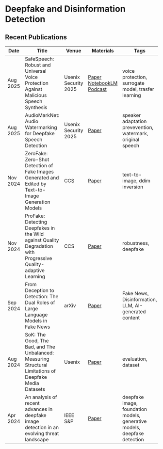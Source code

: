 # Deepfake and Disinformation Detection

## Recent Publications
| Date | Title | Venue | Materials | Tags | Code | Summary |
| --- | --- | --- | --- | --- | --- | --- |
| Aug 2025 | SafeSpeech: Robust and Universal Voice Protection Against Malicious Speech Synthesis | Usenix Security 2025 | [Paper](https://www.usenix.org/system/files/conference/usenixsecurity25/sec25cycle1-prepub-402-zhang-zhisheng.pdf) [NotebookLM](https://notebooklm.google.com/notebook/a9f274e2-1e6e-4f4a-83f0-a3d39e2660b7?authuser=1) [Podcast](https://notebooklm.google.com/notebook/a9f274e2-1e6e-4f4a-83f0-a3d39e2660b7/audio)| voice protection, surrogate model, trasfer learning | | |
| Aug 2025 | AudioMarkNet: Audio Watermarking for Deepfake Speech Detection | Usenix Security 2025 | [Paper](https://www.usenix.org/system/files/conference/usenixsecurity25/sec25cycle1-prepub-386-zong.pdf) | speaker adaptation prevevention, watermark, original speech | | |
| Nov 2024 | ZeroFake: Zero-Shot Detection of Fake Images Generated and Edited by Text-to-Image Generation Models | CCS | [Paper](https://dl.acm.org/doi/10.1145/3658644.3690297) | text-to-image, ddim inversion | | |
| Nov 2024 | ProFake: Detecting Deepfakes in the Wild against Quality Degradation with Progressive Quality-adaptive Learning | CCS | [Paper](https://dl.acm.org/doi/10.1145/3658644.3690238) | robustness, deepfake | | |
| Sep 2024 | From Deception to Detection: The Dual Roles of Large Language Models in Fake News | arXiv | [Paper](https://arxiv.org/pdf/2409.17416) | Fake News, Disinformation, LLM, AI-generated content | | [Note](https://github.com/nabeelxy/ai-security-guide/blob/main/ai_for_security/deepfakes/reviews/deception_arxiv_2024.md)|
| Aug 2024 | SoK: The Good, The Bad, and The Unbalanced: Measuring Structural Limitations of Deepfake Media Datasets | Usenix | [Paper](https://www.usenix.org/system/files/sec24fall-prepub-1479-layton.pdf) | evaluation, dataset | | |
| Apr 2024 | An analysis of recent advances in deepfake image detection in an evolving threat landscape | IEEE S&P | [Paper](https://arxiv.org/pdf/2404.16212) | deepfake image, foundation models, generative models, deepfake detection |  | [Note](https://github.com/nabeelxy/ai-security-guide/blob/main/ai_for_security/deepfakes/reviews/sp_deepfake_2024.md)|
